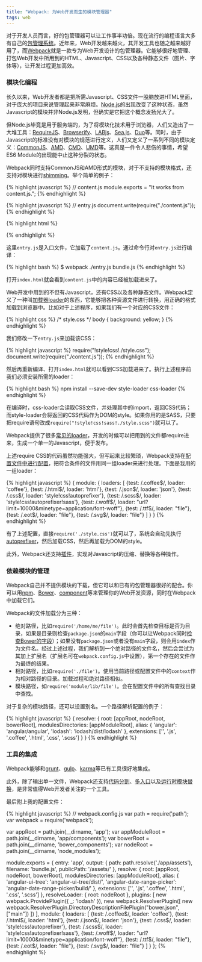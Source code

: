 ```yaml
---
title: "Webpack: 为Web开发而生的模块管理器"
tags: web
---
```


对于开发人员而言，好的包管理器可以让工作事半功倍。现在流行的编程语言大多有自己的[包管理系统](http://blogs.atlassian.com/2014/04/git-project-dependencies/#GitAndProjectDependencies-Firstchoice:useanappropriatebuild/dependencytoolinsteadofgit)。近年来，Web开发越来越火，其开发工具也随之越来越好用了，而[Webpack](http://webpack.github.io)就是一款专为Web开发设计的包管理器。它能够很好地管理、打包Web开发中所用到的HTML、Javascript、CSS以及各种静态文件（图片、字体等），让开发过程更加高效。

### 模块化编程

长久以来，Web开发者都是把所需Javascript、CSS文件一股脑放进HTML里面，对于庞大的项目来说管理起来非常麻烦。[Node.js](http://nodejs.org)的出现改变了这种状态，虽然Javascript的模块并非Node.js发明，但确实是它把这个概念发扬光大了。

但Node.js毕竟是用于服务端的，为了将模块化技术用于浏览器，人们又造出了一大堆工具：[RequireJS](http://requirejs.org)、[Browserify](http://browserify.org)、[LABjs](http://labjs.com)、[Sea.js](http://seajs.org/docs/)、[Duo](http://duojs.org)等。同时，由于Javascript的标准没有对模块的规范进行定义，人们又定义了一系列不同的模块定义：[CommonJS](https://en.wikipedia.org/wiki/CommonJS)、[AMD](https://github.com/amdjs/amdjs-api/wiki/AMD)、[CMD](https://github.com/seajs/seajs/issues/242)、[UMD](https://github.com/umdjs/umd)等。这真是一件令人悲伤的事情，希望ES6 Module的出现能中止这种分裂的状态。

Webpack同时支持CommonJS和AMD形式的模块，对于不支持的模块格式，还支持对模块进行[shimming](http://webpack.github.io/docs/shimming-modules.html)。举个简单的例子：

{% highlight javascript %}
// content.js
module.exports = "It works from content.js.";
{% endhighlight %}

{% highlight javascript %}
// entry.js
document.write(require("./content.js"));
{% endhighlight %}

{% highlight html %}
<!-- index.html -->
<html>
  <head>
    <meta charset="utf-8">
  </head>
  <body>
    <script type="text/javascript" src="bundle.js" charset="utf-8"></script>
  </body>
</html>
{% endhighlight %}

这里`entry.js`是入口文件，它加载了`content.js`。通过命令行对`entry.js`进行编译：

{% highlight bash %}
$ webpack ./entry.js bundle.js
{% endhighlight %}

打开`index.html`就会看到`content.js`中的内容已经被加载进来了。

Web开发中用到的不但有Javascript，还有CSS以及各种静态文件。Webpack定义了一种叫[加载器loader](http://webpack.github.io/docs/using-loaders.html)的东西，它能够把各种资源文件进行转换，用正确的格式加载到浏览器中。比如对于上述程序，如果我们有一个对应的CSS文件：

{% highlight css %}
/* style.css */
body {
  background: yellow;
}
{% endhighlight %}

我们修改一下`entry.js`来加载该CSS：

{% highlight javascript %}
require("!style!css!./style.css");
document.write(require("./content.js"));
{% endhighlight %}

然后再重新编译、打开`index.html`就可以看到CSS加载进来了。执行上述程序前我们必须安装所需的loader：

{% highlight bash %}
npm install --save-dev style-loader css-loader
{% endhighlight %}

在编译时，css-loader会读取CSS文件，并处理其中的import，返回CSS代码；而style-loader会将返回的CSS代码作为DOM的style。如果你用的是SASS，只要把require语句改成`require("!style!css!sass!./style.scss")`就可以了。

Webpack提供了很多[常见的loader](http://webpack.github.io/docs/list-of-loaders.html)，开发的时候可以把用到的文件都require进来，生成一个单一的Javascript，便于发布。

上述require CSS的代码虽然功能强大，但写起来比较繁琐，Webpack支持在[配置文件中进行配置](http://webpack.github.io/docs/using-loaders.html#configuration)，把符合条件的文件用同一组loader来进行处理。下面是我用的一组loader：

{% highlight javascript %}
{
  module: {
    loaders: [
      {test: /\.coffee$/, loader: 'coffee'},
      {test: /\.html$/,   loader: 'html'},
      {test: /\.json$/,   loader: 'json'},
      {test: /\.css$/,    loader: 'style!css!autoprefixer'},
      {test: /\.scss$/,   loader: 'style!css!autoprefixer!sass'},
      {test: /\.woff$/,   loader: "url?limit=10000&minetype=application/font-woff"},
      {test: /\.ttf$/,    loader: "file"},
      {test: /\.eot$/,    loader: "file"},
      {test: /\.svg$/,    loader: "file"}
    ]
  }
}
{% endhighlight %}

有了上述配置，直接`require('./style.css')`就可以了，系统会自动先执行[autoprefixer](https://github.com/postcss/autoprefixer)，然后加载CSS，然后再加载为DOM的style。

此外，Webpack还支持[插件](http://webpack.github.io/docs/list-of-plugins.html)，实现对Javascript的压缩、替换等各种操作。

### 依赖模块的管理

Webpack自己并不提供模块的下载，但它可以和已有的包管理器很好的配合。你可以用[npm](http://npmjs.org/)、[Bower](http://bower.io)、[component](https://github.com/componentjs/component)等来管理你的Web开发资源，同时在Webpack中加载它们。

Webpack的文件加载分为三种：

- 绝对路径，比如`require('/home/me/file')`。此时会首先检查目标是否为目录，如果是目录则检查`package.json`的`main`字段（你可以让Webpack同时[检查Bower的字段](http://webpack.github.io/docs/usage-with-bower.html)）；如果没有`package.json`或者没有`main`字段，则会用`index`作为文件名。经过上述过程，我们解析到一个绝对路径的文件名，然后会尝试为其加上扩展名（扩展名可在`webpack.config.js`中设置），第一个存在的文件作为最终的结果。
- 相对路径，比如`require('./file')`。使用当前路径或配置文件中的`context`作为相对路径的目录。加载过程和绝对路径相似。
- 模块路径，如`require('module/lib/file')`。会在配置文件中的所有查找目录中查找。

对于复杂的模块路径，还可以设置别名。一个路径解析配置的例子：

{% highlight javascript %}
{
  resolve: {
    root: [appRoot, nodeRoot, bowerRoot],
    modulesDirectories: [appModuleRoot],
    alias: {
      'angular': 'angular/angular',
      'lodash': 'lodash/dist/lodash'
    },
    extensions: ['', '.js', '.coffee', '.html', '.css', '.scss']
  }
}
{% endhighlight %}

### 工具的集成

Webpack能够和[grunt](http://webpack.github.io/docs/usage-with-grunt.html)、[gulp](http://webpack.github.io/docs/usage-with-gulp.html)、[karma](http://webpack.github.io/docs/usage-with-karma.html)等已有工具很好地集成。

此外，除了输出单一文件，Webpack还支持[代码分割](http://webpack.github.io/docs/code-splitting.html)、[多入口](http://webpack.github.io/docs/multiple-entry-points.html)以及[运行时模块替换](http://webpack.github.io/docs/hot-module-replacement-with-webpack.html)，是非常值得Web开发者关注的一个工具。

最后附上我的配置文件：

{% highlight javascript %}
// webpack.config.js
var path = require('path');
var webpack = require('webpack');

var appRoot = path.join(__dirname, 'app');
var appModuleRoot = path.join(__dirname, 'app/components');
var bowerRoot = path.join(__dirname, 'bower_components');
var nodeRoot = path.join(__dirname, 'node_modules');

module.exports = {
  entry: 'app',
  output: {
    path: path.resolve('./app/assets'),
    filename: 'bundle.js',
    publicPath: '/assets/'
  },
  resolve: {
    root: [appRoot, nodeRoot, bowerRoot],
    modulesDirectories: [appModuleRoot],
    alias: {
      'angular-ui-tree': 'angular-ui-tree/dist/',
      'angular-date-range-picker': 'angular-date-range-picker/build/'
    },
    extensions: ['', '.js', '.coffee', '.html', '.css', '.scss']
  },
  resolveLoader: {
    root: nodeRoot
  },
  plugins: [
    new webpack.ProvidePlugin({
      _: 'lodash'
    }),
    new webpack.ResolverPlugin([
      new webpack.ResolverPlugin.DirectoryDescriptionFilePlugin("bower.json", ["main"])
    ])
  ],
  module: {
    loaders: [
      {test: /\.coffee$/, loader: 'coffee'},
      {test: /\.html$/,   loader: 'html'},
      {test: /\.json$/,   loader: 'json'},
      {test: /\.css$/,    loader: 'style!css!autoprefixer'},
      {test: /\.scss$/,   loader: 'style!css!autoprefixer!sass'},
      {test: /\.woff$/,   loader: "url?limit=10000&minetype=application/font-woff"},
      {test: /\.ttf$/,    loader: "file"},
      {test: /\.eot$/,    loader: "file"},
      {test: /\.svg$/,    loader: "file"}
    ]
  }
};
{% endhighlight %}
